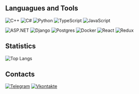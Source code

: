 ## Languagues and Tools

![C++](https://img.shields.io/badge/-C++-262424?style=for-the-badge&logo=C%2B%2B&logoColor=6495ED)
![C#](https://img.shields.io/badge/-C%23-262424?style=for-the-badge&logo=C%23&logoColor=764ABC)
![Python](https://img.shields.io/badge/Python-262424?style=for-the-badge&logo=Python)
![TypeScript](https://img.shields.io/badge/-TypeScript-262424?style=for-the-badge&logo=Typescript)
![JavaScript](https://img.shields.io/badge/-JavaScript-262424?style=for-the-badge&logo=Javascript)

![ASP.NET](https://img.shields.io/badge/Asp.net-262424?style=for-the-badge&logo=Dotnet&logoColor=764ABC)
![Django](https://img.shields.io/badge/Django-262424?style=for-the-badge&logo=Django&logoColor=0c4b33)
![Postgres](https://img.shields.io/badge/Postgres-262424?style=for-the-badge&logo=PostgreSQL)
![Docker](https://img.shields.io/badge/Docker-262424?style=for-the-badge&logo=Docker)
![React](https://img.shields.io/badge/React-262424?style=for-the-badge&logo=React)
![Redux](https://img.shields.io/badge/Redux-262424?style=for-the-badge&logo=Redux&logoColor=764ABC)

## Statistics

![Top Langs](https://github-readme-stats.vercel.app/api/top-langs/?username=aaalace&theme=dark&exclude_repo=nhgp,aDisk)

## Contacts

[![Telegram](https://img.shields.io/badge/Telegram-262424?style=for-the-badge&logo=Telegram)](https://t.me/aaalace)
[![Vkontakte](https://img.shields.io/badge/VK-262424?style=for-the-badge&logo=Vk&logoColor=0077FF)](https://vk.com/aaalace)
